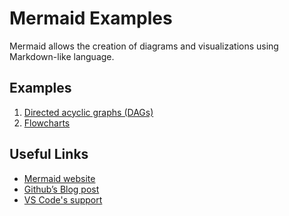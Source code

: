 Mermaid Examples
========

Mermaid allows the creation of diagrams and visualizations using Markdown-like language.

Examples
-------

1. [Directed acyclic graphs (DAGs)](1_directed_acyclic_graphs.md)
1. [Flowcharts](2_flowcharts.md)


Useful Links
---------

- [Mermaid website](https://mermaid-js.github.io/mermaid/#/)
- [Github’s Blog post](https://github.blog/2022-02-14-include-diagrams-markdown-files-mermaid/)
- [VS Code's support](https://marketplace.visualstudio.com/items?itemName=vstirbu.vscode-mermaid-preview)